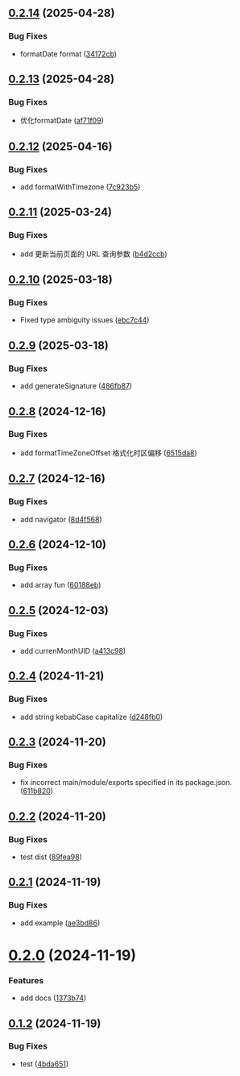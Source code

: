 ## [0.2.14](https://github.com/jmni-cn/jmni-until/compare/v0.2.13...v0.2.14) (2025-04-28)


### Bug Fixes

* formatDate format ([34172cb](https://github.com/jmni-cn/jmni-until/commit/34172cb5ea18d9445fc1b73fae0b498b82347b33))

## [0.2.13](https://github.com/jmni-cn/jmni-until/compare/v0.2.12...v0.2.13) (2025-04-28)


### Bug Fixes

* 优化formatDate ([af71f09](https://github.com/jmni-cn/jmni-until/commit/af71f09e1875b4e94806a76ef8f8427df7d4be43))

## [0.2.12](https://github.com/jmni-cn/jmni-until/compare/v0.2.11...v0.2.12) (2025-04-16)


### Bug Fixes

* add formatWithTimezone ([7c923b5](https://github.com/jmni-cn/jmni-until/commit/7c923b50893f10aa68f25848b65cec0cc59982c8))

## [0.2.11](https://github.com/jmni-cn/jmni-until/compare/v0.2.10...v0.2.11) (2025-03-24)


### Bug Fixes

* add 更新当前页面的 URL 查询参数 ([b4d2ccb](https://github.com/jmni-cn/jmni-until/commit/b4d2ccbd336087fd6d6a118b5ca7f771a4f9fb1c))

## [0.2.10](https://github.com/jmni-cn/jmni-until/compare/v0.2.9...v0.2.10) (2025-03-18)


### Bug Fixes

* Fixed type ambiguity issues ([ebc7c44](https://github.com/jmni-cn/jmni-until/commit/ebc7c4475dd05cf8fef5254dec2b811175cd3310))

## [0.2.9](https://github.com/jmni-cn/jmni-until/compare/v0.2.8...v0.2.9) (2025-03-18)


### Bug Fixes

* add generateSignature ([486fb87](https://github.com/jmni-cn/jmni-until/commit/486fb87f237a67e92ca5459cd050a8e81e3978e5))

## [0.2.8](https://github.com/jmni-cn/jmni-until/compare/v0.2.7...v0.2.8) (2024-12-16)


### Bug Fixes

* add formatTimeZoneOffset 格式化时区偏移 ([6515da8](https://github.com/jmni-cn/jmni-until/commit/6515da84b7b00acdfa84791c6b78a5f730c80055))

## [0.2.7](https://github.com/jmni-cn/jmni-until/compare/v0.2.6...v0.2.7) (2024-12-16)


### Bug Fixes

* add navigator ([8d4f568](https://github.com/jmni-cn/jmni-until/commit/8d4f56844901f3d06ffc841f1752ecda2ee6700a))

## [0.2.6](https://github.com/jmni-cn/jmni-until/compare/v0.2.5...v0.2.6) (2024-12-10)


### Bug Fixes

* add array fun ([60188eb](https://github.com/jmni-cn/jmni-until/commit/60188eba90528bd33c8b3a68f6895b7a7b6bebca))

## [0.2.5](https://github.com/jmni-cn/jmni-until/compare/v0.2.4...v0.2.5) (2024-12-03)


### Bug Fixes

* add currenMonthUID ([a413c98](https://github.com/jmni-cn/jmni-until/commit/a413c9863b706c4fecb4f6d21a60b79d5cd46fdf))

## [0.2.4](https://github.com/jmni-cn/jmni-until/compare/v0.2.3...v0.2.4) (2024-11-21)


### Bug Fixes

* add string kebabCase capitalize ([d248fb0](https://github.com/jmni-cn/jmni-until/commit/d248fb09e38e4741213c36776606875c8facfbfc))

## [0.2.3](https://github.com/jmni-cn/jmni-until/compare/v0.2.2...v0.2.3) (2024-11-20)


### Bug Fixes

* fix incorrect main/module/exports specified in its package.json. ([611b820](https://github.com/jmni-cn/jmni-until/commit/611b820744138ad252f2ade55d013b3366e97958))

## [0.2.2](https://github.com/jmni-cn/jmni-until/compare/v0.2.1...v0.2.2) (2024-11-20)


### Bug Fixes

* test dist ([89fea98](https://github.com/jmni-cn/jmni-until/commit/89fea987a0a6da7ec170b3e6010fcac30a81e4ca))

## [0.2.1](https://github.com/jmni-cn/jmni-until/compare/v0.2.0...v0.2.1) (2024-11-19)


### Bug Fixes

* add example ([ae3bd86](https://github.com/jmni-cn/jmni-until/commit/ae3bd8695ade28115c49c0ef234f3d0277bdd4ed))

# [0.2.0](https://github.com/jmni-cn/jmni-until/compare/v0.1.2...v0.2.0) (2024-11-19)


### Features

* add docs ([1373b74](https://github.com/jmni-cn/jmni-until/commit/1373b7418aff88d58953f40f633c8a03debbb31c))

## [0.1.2](https://github.com/jmni-cn/jmni-until/compare/v0.1.1...v0.1.2) (2024-11-19)


### Bug Fixes

* test ([4bda651](https://github.com/jmni-cn/jmni-until/commit/4bda6510b1db44b10c0c2cfd58eed5123be81bca))

